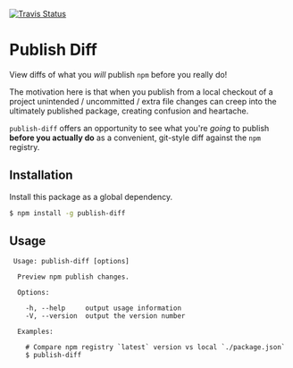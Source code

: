 [![Travis Status][trav_img]][trav_site]
<!--[![Coverage Status][cov_img]][cov_site]-->

Publish Diff
============

View diffs of what you _will_ publish `npm` before you really do!

The motivation here is that when you publish from a local checkout of a project
unintended / uncommitted / extra file changes can creep into the ultimately
published package, creating confusion and heartache.

`publish-diff` offers an opportunity to see what you're _going_ to publish
**before you actually do** as a convenient, git-style diff against the `npm`
registry.

## Installation

Install this package as a global dependency.

```sh
$ npm install -g publish-diff
```

## Usage

```
 Usage: publish-diff [options]

  Preview npm publish changes.

  Options:

    -h, --help     output usage information
    -V, --version  output the version number

  Examples:

    # Compare npm registry `latest` version vs local `./package.json`
    $ publish-diff
```

<!-- TODO: BASIC -->
<!-- TODO: Note: doesn't matter git state, it's what will **actually* be published.
     This is what you want to check.
  -->
<!-- TODO: With prepublish, preversion -->
<!-- TODO: May need to undo with `postpublish`, `postversion` as applicable -->

[trav_img]: https://api.travis-ci.org/FormidableLabs/publish-diff.svg
[trav_site]: https://travis-ci.org/FormidableLabs/publish-diff
[cov_img]: https://img.shields.io/coveralls/FormidableLabs/publish-diff.svg
[cov_site]: https://coveralls.io/r/FormidableLabs/publish-diff
